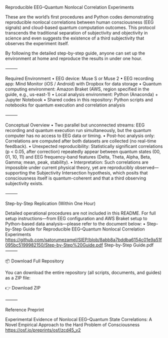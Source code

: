 Reproducible EEG–Quantum Nonlocal Correlation Experiments

These are the world’s first procedures and Python codes demonstrating reproducible nonlocal correlations between human consciousness (EEG signals) and cloud-based quantum computation outcomes.
This protocol transcends the traditional separation of subjectivity and objectivity in science and even suggests the existence of a third subjectivity that observes the experiment itself.

By following the detailed step-by-step guide, anyone can set up the environment at home and reproduce the results in under one hour.

⸻

Required Environment
	•	EEG device: Muse S or Muse 2
	•	EEG recording app: Mind Monitor (iOS / Android) with Dropbox for data storage
	•	Quantum computing environment: Amazon Braket (AWS, region specified in the guide, e.g., us-east-1)
	•	Local analysis environment: Python (Anaconda) + Jupyter Notebook
	•	Shared codes in this repository: Python scripts and notebooks for quantum execution and correlation analysis

⸻

Conceptual Overview
	•	Two parallel but unconnected streams: EEG recording and quantum execution run simultaneously, but the quantum computer has no access to EEG data or timing.
	•	Post-hoc analysis only: Correlations are computed after both datasets are collected (no real-time feedback).
	•	Unexpected reproducibility: Statistically significant correlations (p < 0.05, after correction) repeatedly appear between quantum states (00, 01, 10, 11) and EEG frequency-band features (Delta, Theta, Alpha, Beta, Gamma; mean, peak, stability).
	•	Interpretation: Such correlations are impossible under current physical theory, yet are reproducibly observed—supporting the Subjectivity Intersection hypothesis, which posits that consciousness itself is quantum-coherent and that a third observing subjectivity exists.

⸻

Step-by-Step Replication (Within One Hour)

Detailed operational procedures are not included in this README.
For full setup instructions—from EEG configuration and AWS Braket setup to Python-based data analysis—please refer to the document below:
	•	Step-by-Step Guide for Reproducible EEG–Quantum Nonlocal Correlation Experiments
	https://github.com/satorumezamel/SIEP/blob/8abb8a7bddba6154c01e9a51f095bc5199982150/Step-by-Step%20Guide.pdf
	Step-by-Step Guide.pdf
⸻

📦 Download Full Repository

You can download the entire repository (all scripts, documents, and guides) as a ZIP file:

👉 Download ZIP

⸻

Reference Preprint

Experimental Evidence of Nonlocal EEG–Quantum State Correlations: A Novel Empirical Approach to the Hard Problem of Consciousness
https://osf.io/preprints/osf/zcd45_v2

